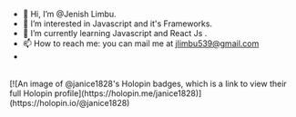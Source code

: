 - 👋 Hi, I’m @Jenish Limbu.
- 👀 I’m interested in Javascript and it's Frameworks.
- 🌱 I’m currently learning Javascript and React Js .
- 📫 How to reach me: you can mail me at jlimbu539@gmail.com
-
<br/>
[![An image of @janice1828's Holopin badges, which is a link to view their full Holopin profile](https://holopin.me/janice1828)](https://holopin.io/@janice1828)
